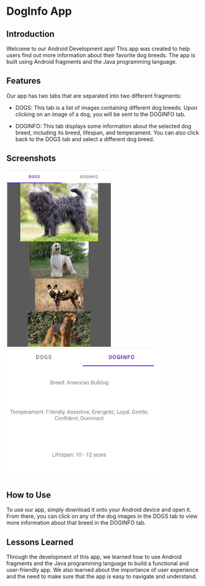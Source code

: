 # DogInfo App

## Introduction
Welcome to our Android Development app! This app was created to help users find out more information about their favorite dog breeds. The app is built using Android fragments and the Java programming language.

## Features
Our app has two tabs that are separated into two different fragments:

- DOGS: This tab is a list of images containing different dog breeds. Upon clicking on an image of a dog, you will be sent to the DOGINFO tab.

- DOGINFO: This tab displays some information about the selected dog breed, including its breed, lifespan, and temperament. You can also click back to the DOGS tab and select a different dog breed.

## Screenshots

![App Screenshot](readme_imgs/img1.jpg) ![App Screenshot](readme_imgs/img2.jpg)

## How to Use
To use our app, simply download it onto your Android device and open it. From there, you can click on any of the dog images in the DOGS tab to view more information about that breed in the DOGINFO tab.

## Lessons Learned
Through the development of this app, we learned how to use Android fragments and the Java programming language to build a functional and user-friendly app. We also learned about the importance of user experience and the need to make sure that the app is easy to navigate and understand.